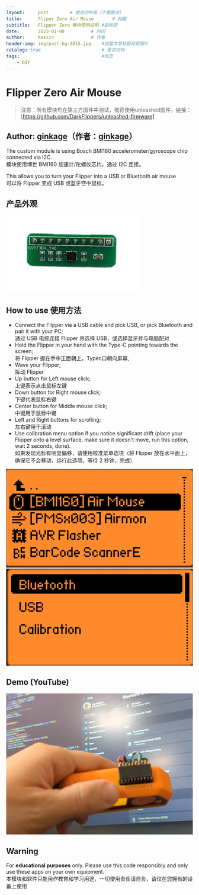 ```yaml
---
layout:     post   		# 使用的布局（不需要改）
title:      Fliper Zero Air Mouse		# 标题 
subtitle:   Flipper Zero 模块使用说明 #副标题
date:       2023-01-08			# 时间
author:     Kasiin 				# 作者
header-img: img/post-bg-2015.jpg 	#这篇文章标题背景图片
catalog: true 						# 是否归档
tags:								#标签
    - DIY
---
```

# Flipper Zero Air Mouse

>注意：所有模块均在第三方固件中测试，推荐使用unleashed固件，链接：[https://github.com/DarkFlippers/unleashed-firmware]

## Author: [ginkage](https://github.com/ginkage/FlippAirMouse)（作者：[ginkage](https://github.com/ginkage/FlippAirMouse)）

The custom module is using Bosch BMI160 accelerometer/gyroscope chip connected via I2C.    
模块使用博世 BMI160 加速计/陀螺仪芯片，通过 I2C 连接。

This allows you to turn your Flipper into a USB or Bluetooth air mouse  
可以将 Flipper 变成 USB 或蓝牙空中鼠标。

## 产品外观

![Airmouse](https://raw.githubusercontent.com/Kasiin/images/main/Airmouse.jpg)

## How to use 使用方法  

- Connect the Flipper via a USB cable and pick USB, or pick Bluetooth and pair it with your PC;  
  通过 USB 电缆连接 Flipper 并选择 USB，或选择蓝牙并与电脑配对
- Hold the Flipper in your hand with the Type-C pointing towards the screen;  
  将 Flipper 握在手中正面朝上，Typec口朝向屏幕,
- Wave your Flipper;  
  挥动 Flipper
- Up button for Left mouse click;  
  上键表示点击鼠标左键
- Down button for Right mouse click;  
  下键代表鼠标右键
- Center button for Middle mouse click;  
  中键用于鼠标中键
- Left and Right buttons for scrolling;  
  左右键用于滚动
- Use calibration menu option if you notice significant drift (place your Flipper onto a level surface, make sure it doesn't move, run this option, wait 2 seconds, done).  
  如果发现光标有明显偏移，请使用校准菜单选项（将 Flipper 放在水平面上，确保它不会移动，运行此选项，等待 2 秒钟，完成）

![20240108003520](https://raw.githubusercontent.com/Kasiin/images/main/20240108003520.png)  
![20240108003543](https://raw.githubusercontent.com/Kasiin/images/main/20240108003543.png)




## Demo (YouTube)
[![Youtube](https://raw.githubusercontent.com/Kasiin/images/main/20240108003400.png)](https://www.youtube.com/watch?v=DdxAmmsYfMA)


## Warning
For **educational purposes** only. Please use this code responsibly and only use these apps on your own equipment.  
本模块和软件只能用作教育和学习用途，一切使用责任请自负，请仅在您拥有的设备上使用


